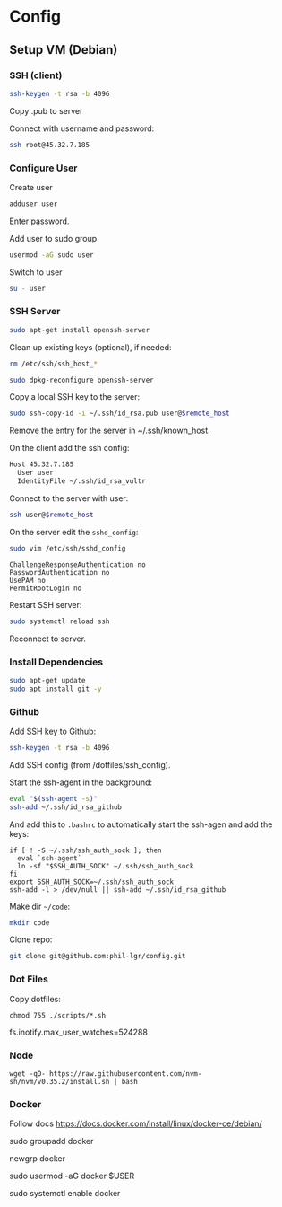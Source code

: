 # Config

## Setup VM (Debian)

### SSH (client)

```bash
ssh-keygen -t rsa -b 4096
```

Copy .pub to server

Connect with username and password:

```bash
ssh root@45.32.7.185
```

### Configure User

Create user

```bash
adduser user
```

Enter password.

Add user to sudo group

```bash
usermod -aG sudo user
```

Switch to user

```bash
su - user
```

### SSH Server

```bash
sudo apt-get install openssh-server
```

Clean up existing keys (optional), if needed:

```bash
rm /etc/ssh/ssh_host_*
```

```bash
sudo dpkg-reconfigure openssh-server
```

Copy a local SSH key to the server:

```bash
sudo ssh-copy-id -i ~/.ssh/id_rsa.pub user@$remote_host
```

Remove the entry for the server in ~/.ssh/known_host.

On the client add the ssh config:

```bash
Host 45.32.7.185
  User user
  IdentityFile ~/.ssh/id_rsa_vultr
```

Connect to the server with user:

```bash
ssh user@$remote_host
```

On the server edit the `sshd_config`:

```bash
sudo vim /etc/ssh/sshd_config
```

```
ChallengeResponseAuthentication no
PasswordAuthentication no
UsePAM no
PermitRootLogin no
```

Restart SSH server:

```bash
sudo systemctl reload ssh
```

Reconnect to server.

### Install Dependencies

```bash
sudo apt-get update
sudo apt install git -y
```

### Github

Add SSH key to Github:

```bash
ssh-keygen -t rsa -b 4096
```

Add SSH config (from /dotfiles/ssh_config).

Start the ssh-agent in the background:

```bash
eval "$(ssh-agent -s)"
ssh-add ~/.ssh/id_rsa_github
```

And add this to `.bashrc` to automatically start the ssh-agen and add the keys:

```
if [ ! -S ~/.ssh/ssh_auth_sock ]; then
  eval `ssh-agent`
  ln -sf "$SSH_AUTH_SOCK" ~/.ssh/ssh_auth_sock
fi
export SSH_AUTH_SOCK=~/.ssh/ssh_auth_sock
ssh-add -l > /dev/null || ssh-add ~/.ssh/id_rsa_github
```

Make dir `~/code`:

```bash
mkdir code
```

Clone repo:

```bash
git clone git@github.com:phil-lgr/config.git
```

### Dot Files

Copy dotfiles:

```enable
chmod 755 ./scripts/*.sh
```

fs.inotify.max_user_watches=524288

### Node

```
wget -qO- https://raw.githubusercontent.com/nvm-sh/nvm/v0.35.2/install.sh | bash
```

### Docker

Follow docs https://docs.docker.com/install/linux/docker-ce/debian/

sudo groupadd docker

newgrp docker

sudo usermod -aG docker \$USER

sudo systemctl enable docker
